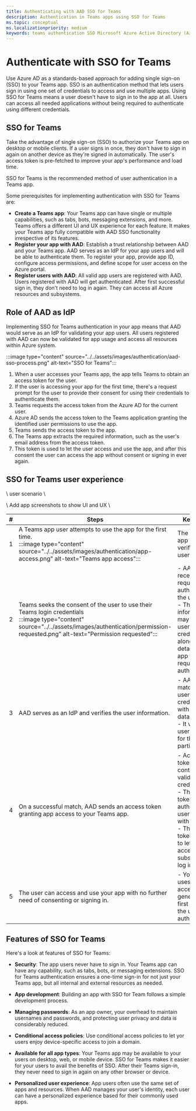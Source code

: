 ```yaml
---
title: Authenticating with AAD SSO for Teams
description: Authentication in Teams apps using SSO for Teams
ms.topic: conceptual
ms.localizationpriority: medium
keywords: teams authentication SSO Microsoft Azure Active Directory (Azure AD), OIDC, username, password
---
```

# Authenticate with SSO for Teams

<!--Azure Active Directory (Azure AD) is a cloud-based identity and access management service. It helps your app users access external resources, such as Microsoft 365, the Azure portal, and thousands of other SaaS applications. Your users can also access internal resources, such as apps on your corporate network and intranet, along with any cloud apps from your own organization.-->

Use Azure AD as a standards-based approach for adding single sign-on (SSO) to your Teams app. SSO is an authentication method that lets users sign in using one set of credentials to access and use multiple apps. Using SSO for Teams means a user doesn't have to sign in to the app at all. Users can access all needed applications without being required to authenticate using different credentials.

## SSO for Teams

Take the advantage of single sign-on (SSO) to authorize your Teams app on desktop or mobile clients. If a user signs in once, they don't have to sign in again on another device as they're signed in automatically. The user's access token is pre-fetched to improve your app's performance and load time.

SSO for Teams is the recommended method of user authentication in a Teams app.

Some prerequisites for implementing authentication with SSO for Teams are:

- **Create a Teams app**: Your Teams app can have single or multiple capabilities, such as tabs, bots, messaging extensions, and more. Teams offers a different UI and UX experience for each feature. It makes your Teams app fully compatible with AAD SSO functionality irrespective of its features.
- **Register your app with AAD**: Establish a trust relationship between AAD and your Teams app. AAD serves as an IdP for your app users and will be able to authenticate them. To register your app, provide app ID, configure access permissions, and define scope for user access on the Azure portal.
- **Register users with AAD**: All valid app users are registered with AAD. Users registered with AAD will get authenticated. After first successful sign in, they don't need to log in again. They can access all Azure resources and subsystems.

## Role of AAD as IdP

Implementing SSO for Teams authentication in your app means that AAD would serve as an IdP for validating your app users. All users registered with AAD can now be validated for app usage and access all resources within Azure system.

:::image type="content" source="../../assets/images/authentication/aad-sso-process.png" alt-text="SSO for Teams":::

1. When a user accesses your Teams app, the app tells Teams to obtain an access token for the user.
1. If the user is accessing your app for the first time, there's a request prompt for the user to provide their consent for using their credentials to authenticate them.
1. Teams requests the access token from the Azure AD for the current user.
1. Azure AD sends the access token to the Teams application granting the identified user permissions to use the app.
1. Teams sends the access token to the app.
1. The Teams app extracts the required information, such as the user's email address from the access token. 
1. This token is used to let the user access and use the app, and after this consent the user can access the app without consent or signing in ever again.

## SSO for Teams user experience

\ user scenario \

\ Add app screenshots to show UI and UX \

| # | Steps | Key points |
|--- | --- | --- |
| 1 | A Teams app user attempts to use the app for the first time. <br> :::image type="content" source="../../assets/images/authentication/app-access.png" alt-text="Teams app access"::: | The Teams app seeks to verify the user's identity. |
| 2 | Teams seeks the consent of the user to use their Teams login credentials <br> :::image type="content" source="../../assets/images/authentication/permission-requested.png" alt-text="Permission requested"::: | - AAD receives the request to authenticate the user. <br> - This information may include user credentials along with details of the app that requested authentication. |
| 3 | AAD serves as an IdP and verifies the user information. | - AAD matches the user credentials with its database. <br> - It verifies user access for the particular app. |
| 4 | On a successful match, AAD sends an access token granting app access to your Teams app. | - Access token may contain validated user credentials. <br> - The access token of the authentication user is saved with the app. <br> - The access token is used to let the user access at subsequent log ins. |
| 5 | The user can access and use your app with no further need of consenting or signing in. | - Your app uses the access token generated the first time that the user was authenticated. |

## Features of SSO for Teams

Here's a look at features of SSO for Teams:

- **Security**: The app users never have to sign in. Your Teams app can have any capability, such as tabs, bots, or messaging extensions. SSO for Teams authentication ensures a one-time sign-in for not just your Teams app, but all internal and external resources as needed.

- **App development**: Building an app with SSO for Team follows a simple development process.

- **Managing passwords**: As an app owner, your overhead to maintain usernames and passwords, and protecting user privacy and data is considerably reduced.

- **Conditional access policies**: Use conditional access policies to let yor users enjoy device-specific access to join a domain.

- **Available for all app types**: Your Teams app may be available to your users on desktop, web, or mobile device. SSO for Teams makes it easier for your users to avail the benefits of SSO. After their Teams sign-in, they never need to sign in again on any other browser or device.

- **Personalized user experience**: App users often use the same set of apps and resources. When AAD manages your user's identity, each user can have a personalized experience based for their commonly used apps.
